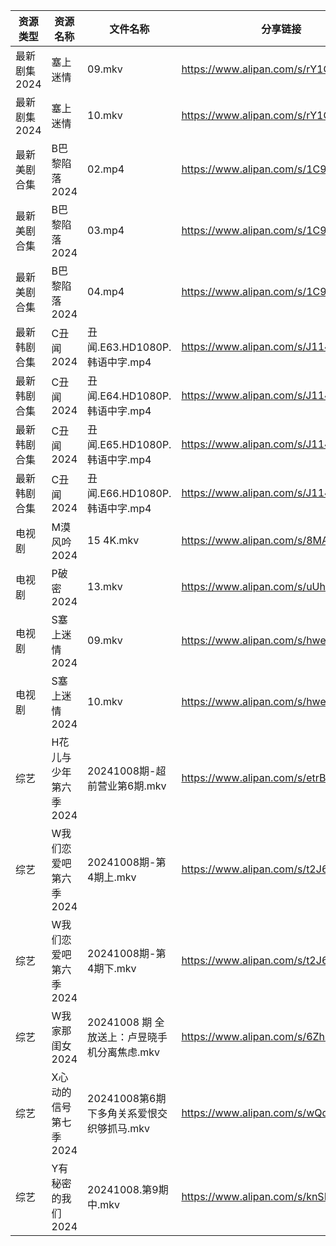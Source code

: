 | 资源类型     | 资源名称          | 文件名称                          | 分享链接                                 | 更新时间                |
| -------- | ------------- | ----------------------------- | ------------------------------------ | ------------------- |
| 最新剧集2024 | 塞上迷情          | 09.mkv                        | https://www.alipan.com/s/rY1C4PCQRau | 2024-10-08 14:10:46 |
| 最新剧集2024 | 塞上迷情          | 10.mkv                        | https://www.alipan.com/s/rY1C4PCQRau | 2024-10-08 14:10:45 |
| 最新美剧合集   | B巴黎陷落2024     | 02.mp4                        | https://www.alipan.com/s/1C9aZVEdaC2 | 2024-10-08 16:05:12 |
| 最新美剧合集   | B巴黎陷落2024     | 03.mp4                        | https://www.alipan.com/s/1C9aZVEdaC2 | 2024-10-08 16:05:12 |
| 最新美剧合集   | B巴黎陷落2024     | 04.mp4                        | https://www.alipan.com/s/1C9aZVEdaC2 | 2024-10-08 16:05:11 |
| 最新韩剧合集   | C丑闻2024       | 丑闻.E63.HD1080P.韩语中字.mp4       | https://www.alipan.com/s/J114XwZcFVg | 2024-10-08 12:09:54 |
| 最新韩剧合集   | C丑闻2024       | 丑闻.E64.HD1080P.韩语中字.mp4       | https://www.alipan.com/s/J114XwZcFVg | 2024-10-08 12:09:54 |
| 最新韩剧合集   | C丑闻2024       | 丑闻.E65.HD1080P.韩语中字.mp4       | https://www.alipan.com/s/J114XwZcFVg | 2024-10-08 12:09:54 |
| 最新韩剧合集   | C丑闻2024       | 丑闻.E66.HD1080P.韩语中字.mp4       | https://www.alipan.com/s/J114XwZcFVg | 2024-10-08 12:09:53 |
| 电视剧      | M漠风吟2024      | 15 4K.mkv                     | https://www.alipan.com/s/8MApSGaqv51 | 2024-10-08 16:06:07 |
| 电视剧      | P破密2024       | 13.mkv                        | https://www.alipan.com/s/uUhL514p4K1 | 2024-10-08 00:06:18 |
| 电视剧      | S塞上迷情2024     | 09.mkv                        | https://www.alipan.com/s/hweF2uo2WDH | 2024-10-08 14:06:47 |
| 电视剧      | S塞上迷情2024     | 10.mkv                        | https://www.alipan.com/s/hweF2uo2WDH | 2024-10-08 14:06:46 |
| 综艺       | H花儿与少年第六季2024 | 20241008期-超前营业第6期.mkv         | https://www.alipan.com/s/etrBePtYsJ7 | 2024-10-08 14:07:59 |
| 综艺       | W我们恋爱吧第六季2024 | 20241008期-第4期上.mkv            | https://www.alipan.com/s/t2J6m3nj1EP | 2024-10-08 14:09:23 |
| 综艺       | W我们恋爱吧第六季2024 | 20241008期-第4期下.mkv            | https://www.alipan.com/s/t2J6m3nj1EP | 2024-10-08 14:09:23 |
| 综艺       | W我家那闺女2024    | 20241008 期 全放送上：卢昱晓手机分离焦虑.mkv | https://www.alipan.com/s/6Zh3yAep1kC | 2024-10-08 16:09:19 |
| 综艺       | X心动的信号第七季2024 | 20241008第6期下多角关系爱恨交织够抓马.mkv   | https://www.alipan.com/s/wQqfQxMS8Sx | 2024-10-08 14:09:40 |
| 综艺       | Y有秘密的我们2024   | 20241008.第9期中.mkv             | https://www.alipan.com/s/knSE43DBBa6 | 2024-10-08 14:09:45 |
